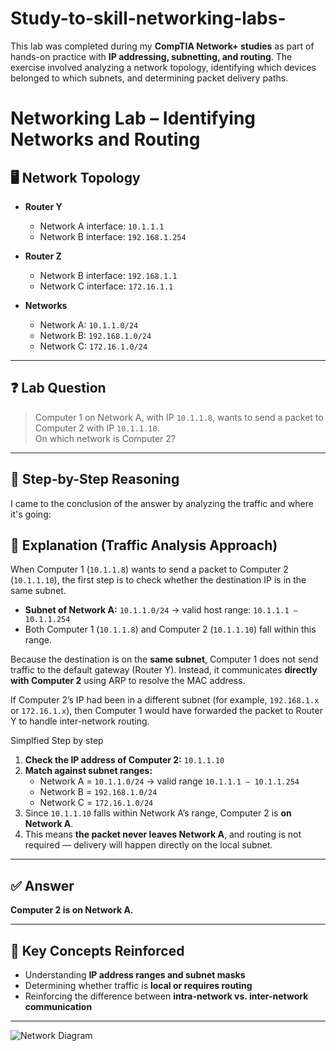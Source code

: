 # Study-to-skill-networking-labs-
This lab was completed during my **CompTIA Network+ studies** as part of hands-on practice with **IP addressing, subnetting, and routing**.   The exercise involved analyzing a network topology, identifying which devices belonged to which subnets, and determining packet delivery paths.
# Networking Lab – Identifying Networks and Routing

## 🖥️ Network Topology

- **Router Y**  
  - Network A interface: `10.1.1.1`  
  - Network B interface: `192.168.1.254`

- **Router Z**  
  - Network B interface: `192.168.1.1`  
  - Network C interface: `172.16.1.1`

- **Networks**  
  - Network A: `10.1.1.0/24`  
  - Network B: `192.168.1.0/24`  
  - Network C: `172.16.1.0/24`

---

## ❓ Lab Question

> Computer 1 on Network A, with IP `10.1.1.8`, wants to send a packet to Computer 2 with IP `10.1.1.10`.  
> On which network is Computer 2?

---

## 📝 Step-by-Step Reasoning
I came to the conclusion of the answer by analyzing the traffic and where it's going: 
## 📝 Explanation (Traffic Analysis Approach)

When Computer 1 (`10.1.1.8`) wants to send a packet to Computer 2 (`10.1.1.10`), the first step is to check whether the destination IP is in the same subnet.  

- **Subnet of Network A:** `10.1.1.0/24` → valid host range: `10.1.1.1 – 10.1.1.254`  
- Both Computer 1 (`10.1.1.8`) and Computer 2 (`10.1.1.10`) fall within this range.  

Because the destination is on the **same subnet**, Computer 1 does not send traffic to the default gateway (Router Y). Instead, it communicates **directly with Computer 2** using ARP to resolve the MAC address.  

If Computer 2’s IP had been in a different subnet (for example, `192.168.1.x` or `172.16.1.x`), then Computer 1 would have forwarded the packet to Router Y to handle inter-network routing.  


Simplfied Step by step
1. **Check the IP address of Computer 2:** `10.1.1.10`  
2. **Match against subnet ranges:**  
   - Network A = `10.1.1.0/24` → valid range `10.1.1.1 – 10.1.1.254`  
   - Network B = `192.168.1.0/24`  
   - Network C = `172.16.1.0/24`  
3. Since `10.1.1.10` falls within Network A’s range, Computer 2 is **on Network A**.  
4. This means **the packet never leaves Network A**, and routing is not required — delivery will happen directly on the local subnet.

---

## ✅ Answer

**Computer 2 is on Network A.**

---

## 🔑 Key Concepts Reinforced

- Understanding **IP address ranges and subnet masks**  
- Determining whether traffic is **local or requires routing**  
- Reinforcing the difference between **intra-network vs. inter-network communication**  

---


![Network Diagram](https://github.com/user-attachments/assets/1096fc7c-f723-4a85-ae68-9a485e39f30d)
